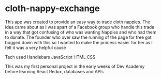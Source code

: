# cloth-nappy-exchange

This app was created to provide an easy way 
to trade cloth nappies. The idea came about as 
I was apart of a Facebook group who handle this
trade in a way that got confusing of who was wanting
Nappies and who had them to donate. The founder who 
over saw the running of the page for free got bogged 
down with this so I wanted to make the process easier for her
as I felt it was a very helpful cause 

Tech used 
Handlebars
JavaScript
HTML
CSS 

This was my first personal project in the early weeks of
Dev Academy before learning React Redux, databases and APIs
